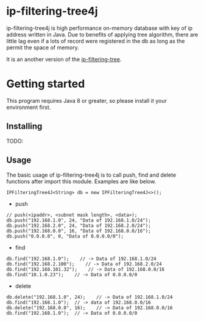 # ip-filtering-tree4j
ip-filtering-tree4j is high performance on-memory database with key of ip address written in Java.
Due to benefits of applying tree algorithm, there are little lag even if a lots of record were registered in the db as long as the permit the space of memory. 

It is an another version of the [ip-filtering-tree](https://github.com/TsutomuNakamura/ip-filtering-tree).

# Getting started
This program requires Java 8 or greater, so please install it your environment first.

## Installing
TODO: 

## Usage
The basic usage of ip-filtering-tree4j is to call push, find and delete functions after import this module. Examples are like below.

```
IPFilteringTree4J<String> db = new IPFilteringTree4J<>();
```

* push
```
// push(<ipaddr>, <subnet mask length>, <data>);
db.push("192.168.1.0", 24, "Data of 192.168.1.0/24");
db.push("192.168.2.0", 24, "Data of 192.168.2.0/24");
db.push("192.168.0.0", 16, "Data of 192.168.0.0/16");
db.push("0.0.0.0", 0, "Data of 0.0.0.0/0");
```

* find
```
db.find("192.168.1.0");    // -> Data of 192.168.1.0/24
db.find("192.168.2.100");    // -> Data of 192.168.2.0/24
db.find("192.168.101.32");    // -> Data of 192.168.0.0/16
db.find("10.1.0.23");    // -> Data of 0.0.0.0/0
```

* delete
```
db.delete("192.168.1.0", 24);    // -> Data of 192.168.1.0/24
db.find("192.168.1.0");  // -> data of 192.168.0.0/16
db.delete("192.168.0.0", 16);    // -> Data of 192.168.0.0/16
db.find("192.168.1.0");  // -> Data of 0.0.0.0/0
```
